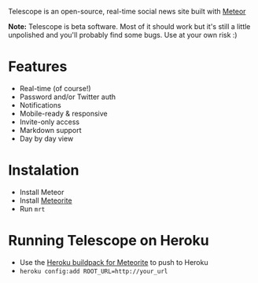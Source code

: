 Telescope is an open-source, real-time social news site built with [Meteor](http://meteor.com)

**Note:** Telescope is beta software. Most of it should work but it's still a little unpolished and you'll probably find some bugs. Use at your own risk :)

# Features
- Real-time (of course!)
- Password and/or Twitter auth
- Notifications
- Mobile-ready & responsive
- Invite-only access
- Markdown support
- Day by day view

# Instalation
- Install Meteor
- Install [Meteorite](https://github.com/oortcloud/meteorite/)
- Run `mrt`

# Running Telescope on Heroku
- Use the [Heroku buildpack for Meteorite](https://github.com/oortcloud/heroku-buildpack-meteorite) to push to Heroku
- `heroku config:add ROOT_URL=http://your_url`